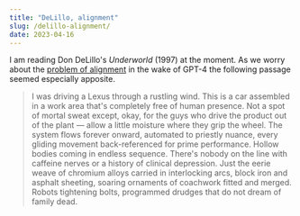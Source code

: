 ```yaml
---
title: "DeLillo, alignment"
slug: /delillo-alignment/
date: 2023-04-16
---
```


I am reading Don DeLillo's _Underworld_ (1997) at the moment. As we worry about
the [problem of alignment](https://en.wikipedia.org/wiki/AI_alignment) in the
wake of GPT-4 the following passage seemed especially apposite.

> I was driving a Lexus through a rustling wind. This is a car assembled in a
> work area that's completely free of human presence. Not a spot of mortal sweat
> except, okay, for the guys who drive the product out of the plant &mdash;
> allow a little moisture where they grip the wheel. The system flows forever
> onward, automated to priestly nuance, every gliding movement back-referenced
> for prime performance. Hollow bodies coming in endless sequence. There's
> nobody on the line with caffeine nerves or a history of clinical depression.
> Just the eerie weave of chromium alloys carried in interlocking arcs, block
> iron and asphalt sheeting, soaring ornaments of coachwork fitted and merged.
> Robots tightening bolts, programmed drudges that do not dream of family dead.
